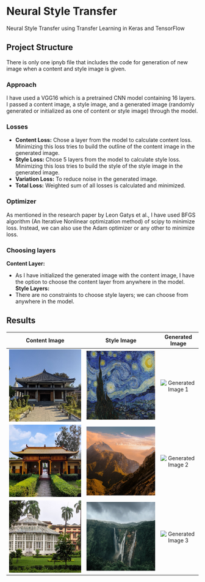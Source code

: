 # Neural Style Transfer

Neural Style Transfer using Transfer Learning in Keras and TensorFlow

## Project Structure

There is only one ipnyb file that includes the code for generation of new image when a content and style image is given.

### Approach
I have used a VGG16 which is a pretrained CNN model containing 16 layers. I passed a content image, a style image, and a generated image (randomly generated or initialized as one of content or style image) through the model.

### Losses
- **Content Loss:** Chose a layer from the model to calculate content loss. Minimizing this loss tries to build the outline of the content image in the generated image.
- **Style Loss:** Chose 5 layers from the model to calculate style loss. Minimizing this loss tries to build the style of the style image in the generated image.
- **Variation Loss:** To reduce noise in the generated image.
- **Total Loss:** Weighted sum of all losses is calculated and minimized.

### Optimizer
As mentioned in the research paper by Leon Gatys et al., I have used BFGS algorithm (An Iterative Nonlinear optimization method) of scipy to minimize loss. Instead, we can also use the Adam optimizer or any other to minimize loss.

### Choosing layers
**Content Layer:**
- As I have initialized the generated image with the content image, I have the option to choose the content layer from anywhere in the model.
**Style Layers:**
- There are no constraints to choose style layers; we can choose from anywhere in the model.

## Results

| Content Image | Style Image | Generated Image |
|:-------------:|:-----------:|:---------------:|
| ![Content Image 1](images/content%20images/content_img1.jpg) | ![Style Image 1](images/style%20images/style_img1.jpg) | ![Generated Image 1](images/results/result1.jpg) |
| ![Content Image 2](images/content%20images/content_img2.jpg) | ![Style Image 2](images/style%20images/style_img2.jpg) | ![Generated Image 2](images/results/result2.jpg) |
| ![Content Image 3](images/content%20images/content_img3.jpg) | ![Style Image 3](images/style%20images/style_img3.jpg) | ![Generated Image 3](images/results/result3.jpg) |



